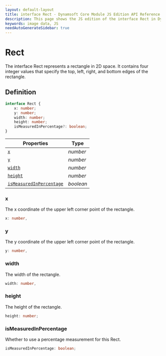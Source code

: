 ```yaml
---
layout: default-layout
title: interface Rect - Dynamsoft Core Module JS Edition API Reference
description: This page shows the JS edition of the interface Rect in Dynamsoft Core Module.
keywords: image data, JS
needAutoGenerateSidebar: true
---
```


# Rect

The interface Rect represents a rectangle in 2D space. It contains four integer values that specify the top, left, right, and bottom edges of the rectangle.

## Definition

```typescript
interface Rect {
    x: number;
    y: number;
    width: number;
    height: number;
    isMeasuredInPercentage?: boolean;
}
```



| Properties            | Type |
|----------------------|-------------|
| [`x`](#x) | *number* |
| [`y`](#y) | *number* |
| [`width`](#width) | *number* |
| [`height`](#height) | *number* |
| [`isMeasuredInPercentage`](#ismeasuredinpercentage) | *boolean* |

### x

The x coordinate of the upper left corner point of the rectangle.

```typescript
x: number,
```

### y

The y coordinate of the upper left corner point of the rectangle.

```typescript
y: number,
```

### width

The width of the rectangle.

```typescript
width: number,
```

### height

The height of the rectangle.

```typescript
height: number;
```

### isMeasuredInPercentage

Whether to use a percentage measurement for this Rect.

```typescript
isMeasuredInPercentage: boolean;
```
